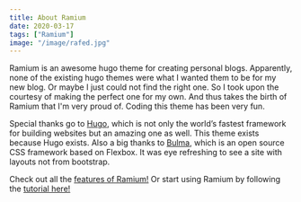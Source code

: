 ```yaml
---
title: About Ramium
date: 2020-03-17
tags: ["Ramium"]
image: "/image/rafed.jpg"
---
```


Ramium is an awesome hugo theme for creating personal blogs. Apparently, none of the existing hugo themes were what I wanted them to be for my new blog. Or maybe I just could not find the right one. So I took upon the courtesy of making the perfect one for my own. And thus takes the birth of Ramium that I'm very proud of. Coding this theme has been very fun.

Special thanks go to [Hugo](https://gohugo.io/), which is not only the world’s fastest framework for building websites but an amazing one as well. This theme exists because Hugo exists. Also a big thanks to [Bulma](https://bulma.io/), which is an open source CSS framework based on Flexbox. It was eye refreshing to see a site with layouts not from bootstrap.

Check out all the [features of Ramium!](/ramium/introduction-to-ramium/features-of-ramium/) Or start using Ramium by following the [tutorial here!](/ramium/introduction-to-ramium/)
